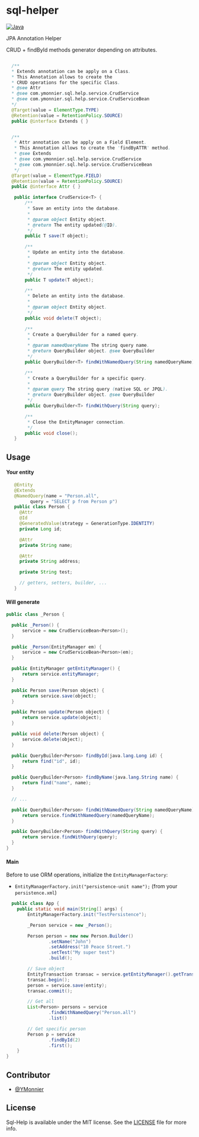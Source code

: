 # sql-helper

[![Java](https://img.shields.io/badge/Java-8-blue.svg?style=flat)](http://www.oracle.com/technetwork/java/javase/overview/java8-2100321.html)

JPA Annotation Helper

CRUD + findById methods generator depending on attributes.

```java

  /**
  * Extends annotation can be apply on a Class.
  * This Annotation allows to create the
  * CRUD operations for the specific Class.
  * @see Attr
  * @see com.ymonnier.sql.help.service.CrudService
  * @see com.ymonnier.sql.help.service.CrudServiceBean
  */
  @Target(value = ElementType.TYPE)
  @Retention(value = RetentionPolicy.SOURCE)
  public @interface Extends { }


  /**
   * Attr annotation can be apply on a Field Element.
   * This Annotation allows to create the 'findByATTR' method.
   * @see Extends
   * @see com.ymonnier.sql.help.service.CrudService
   * @see com.ymonnier.sql.help.service.CrudServiceBean
   */
  @Target(value = ElementType.FIELD)
  @Retention(value = RetentionPolicy.SOURCE)
  public @interface Attr { }
```

```java
   public interface CrudService<T> {
       /**
        * Save an entity into the database.
        *
        * @param object Entity object.
        * @return The entity updated(@ID).
        */
       public T save(T object);

       /**
        * Update an entity into the database.
        *
        * @param object Entity object.
        * @return The entity updated.
        */
       public T update(T object);

       /**
        * Delete an entity into the database.
        *
        * @param object Entity object.
        */
       public void delete(T object);

       /**
        * Create a QueryBuilder for a named query.
        *
        * @param namedQueryName The string query name.
        * @return QueryBuilder object. @see QueryBuilder
        */
       public QueryBuilder<T> findWithNamedQuery(String namedQueryName);

       /**
        * Create a QueryBuilder for a specific query.
        *
        * @param query The string query (native SQL or JPQL).
        * @return QueryBuilder object. @see QueryBuilder
        */
       public QueryBuilder<T> findWithQuery(String query);

       /**
        * Close the EntityManager connection.
        */
       public void close();
   }
```

## Usage

#### Your entity

```java
   @Entity
   @Extends
   @NamedQuery(name = "Person.all",
         query = "SELECT p from Person p")
   public class Person {
     @Attr
     @Id
     @GeneratedValue(strategy = GenerationType.IDENTITY)
     private Long id;

     @Attr
     private String name;

     @Attr
     private String address;

     private String test;

     // getters, setters, builder, ...
   }
```

#### Will generate

```java
public class _Person {

  public _Person() {
      service = new CrudServiceBean<Person>();
  }

  public _Person(EntityManager em) {
      service = new CrudServiceBean<Person>(em);
  }

  public EntityManager getEntityManager() {
      return service.entityManager;
  }

  public Person save(Person object) {
      return service.save(object);
  }

  public Person update(Person object) {
      return service.update(object);
  }

  public void delete(Person object) {
      service.delete(object);
  }

  public QueryBuilder<Person> findById(java.lang.Long id) {
      return find("id", id);
  }

  public QueryBuilder<Person> findByName(java.lang.String name) {
      return find("name", name);
  }

  // ...

  public QueryBuilder<Person> findWithNamedQuery(String namedQueryName) {
      return service.findWithNamedQuery(namedQueryName);
  }

  public QueryBuilder<Person> findWithQuery(String query) {
      return service.findWithQuery(query);
  }
}
```


#### Main

Before to use ORM operations, initialize the `EntityManagerFactory`:

* `EntityManagerFactory.init("persistence-unit name");` (from your `persistence.xml`)

```java
  public class App {
    public static void main(String[] args) {
        EntityManagerFactory.init("TestPersistence");

        _Person service = new _Person();

        Person person = new new Person.Builder()
                .setName("John")
                .setAddress("10 Peace Street.")
                .setTest("My super test")
                .build();

        // Save object
        EntityTransaction transac = service.getEntityManager().getTransaction();
        transac.begin();
        person = service.save(entity);
        transac.commit();

        // Get all
        List<Person> persons = service
                .findWithNamedQuery("Person.all")
                .list()

        // Get specific person
        Person p = service
                .findById(2)
                .first();
    }
}
```

Contributor
------------

* [@YMonnier](https://github.com/YMonnier)


License
-------
Sql-Help is available under the MIT license. See the [LICENSE](https://github.com/YMonnier/sql-helper/blob/master/LICENSE) file for more info.
